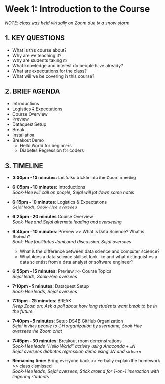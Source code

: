 # Week 1: Introduction to the Course

*NOTE: class was held virtually on Zoom due to a snow storm*

## 1. KEY QUESTIONS
   - What is this course about?
   - Why are we teaching it?
   - Why are students taking it?
   - What knowledge and interest do people have already?
   - What are expectations for the class?
   - What will we be covering in this course?

## 2. BRIEF AGENDA

   - Introductions
   - Logistics & Expectations
   - Course Overview
   - Preview
   - Dataquest Setup
   - Break
   - Installation
   - Breakout Demo
     - Hello World for beginners
     - Diabetes Regression for coders

## 3. TIMELINE

   - **5:50pm - 15 minutes:** Let folks trickle into the Zoom meeting  

   - **6:05pm - 10 minutes:** Introductions  
        *Sook-Hee will call on people, Sejal will jot down some notes*

   - **6:15pm - 10 minutes**: Logistics & Expectations  
        *Sejal leads, Sook-Hee oversees*

   - **6:25pm - 20 minutes** Course Overview  
        *Sook-Hee and Sejal alternate leading and overseeing*

   - **6:45pm - 10 minutes**: Preview >> What is Data Science? What is Biotech?  
        *Sook-Hee facilitates Jamboard discussion, Sejal oversees*
        - What is the difference between data science and computer science?
        - What does a data science skillset look like and what distinguishes a data scientist from a data analyst or software engineer?

   - **6:55pm - 15 minutes**: Preview >> Course Topics  
        *Sejal leads, Sook-Hee oversees*

   - **7:10pm - 5 minutes**: Dataquest Setup  
        *Sook-Hee leads, Sejal oversees*  

   - **7:15pm - 25 minutes**: BREAK  
        *Keep Zoom on; Ask a poll about how long students want break to be in the future*

   - **7:40pm - 5 minutes**: Setup DS4B GitHub Organization  
        *Sejal invites people to GH organization by username, Sook-Hee oversees the Zoom chat*

   - **7:45pm - 30 minutes**: Breakout room demonstrations  
        *Sook-Hee leads "Hello World" activity using Anaconda + JN*  
        *Sejal oversees diabetes regression demo using JN and `sklearn`*  

   - **Remaining time:** Bring everyone back >> verbally explain the homework >> class dismissed  
        *Sook-Hee leads, Sejal oversees; Stick around for 1-on-1 interaction with lingering students*